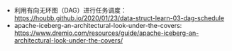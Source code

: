 - 利用有向无环图（DAG）进行任务调度：https://houbb.github.io/2020/01/23/data-struct-learn-03-dag-schedule
- apache-iceberg-an-architectural-look-under-the-covers: https://www.dremio.com/resources/guide/apache-iceberg-an-architectural-look-under-the-covers/
